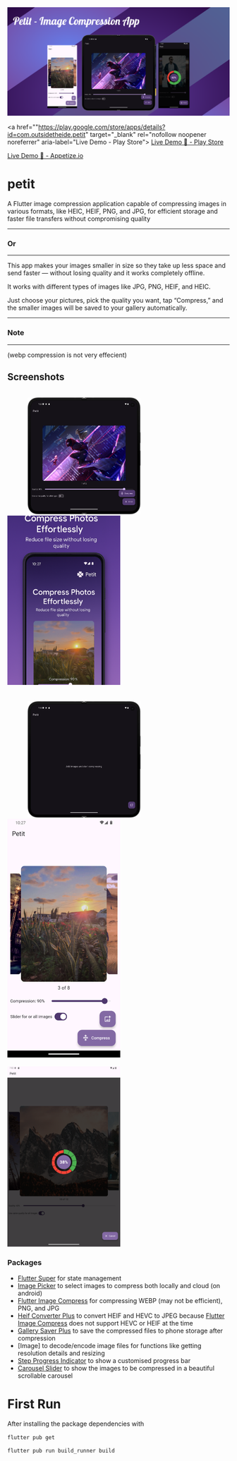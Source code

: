 <img src="assets/images/petit_feature_graphic.png" alt="Watchlist Image" width="1024" />


<a href=""https://play.google.com/store/apps/details?id=com.outsidetheide.petit" target="_blank" rel="nofollow noopener noreferrer"
aria-label="Live Demo - Play Store"> <u>Live Demo 🚀 - Play Store</u></a>

<a href="https://appetize.io/app/b_5q7h4bxybf3vgeckafpxufi7xe?device=pixel7&osVersion=15.0" target="_blank"
rel="nofollow noopener noreferrer" aria-label="Live Demo - Appetize.io"><u>Live Demo 🚀 - Appetize.io</u></a>

# petit

A Flutter image compression application capable of compressing images in various formats, like HEIC, HEIF, PNG, and JPG, for efficient storage and faster file transfers without compromising quality

--- 
### Or
---
This app makes your images smaller in size so they take up less space and send faster — without losing quality and it works completely offline.

It works with different types of images like JPG, PNG, HEIF, and HEIC.

Just choose your pictures, pick the quality you want, tap “Compress,” and the smaller images will be saved to your gallery automatically.

--- 
### Note
---
(webp compression is not very effecient)

## Screenshots
<br />
<div>
  &emsp;&emsp;&emsp;
  <img src="assets/images/7_inch_tab_app_dark_mode.png" alt="Light theme" width="256">
  &emsp;&emsp;&emsp;&emsp;
  <img src="assets/images/phone_listing_1.png" alt="Dark theme" width="256">  
</div>
<br />

<br />
<div>
  &emsp;&emsp;&emsp;
  <img src="assets/images/7_inch_tab_app_dark_mode_2.png" alt="Light theme" width="256">
  &emsp;&emsp;&emsp;&emsp;
  <img src="assets/images/phone_app_light_mode.png" alt="Dark theme" width="256">  
</div>
<br />

<img src="assets/images/10_inch_tab_app_light_mode.png" alt="Light theme" width="256">


### Packages
- [Flutter Super] for state management  
- [Image Picker] to select images to compress both locally and cloud (on android)
- [Flutter Image Compress] for compressing WEBP (may not be efficient), PNG, and JPG
- [Heif Converter Plus] to convert HEIF and HEVC to JPEG because [Flutter Image Compress] does not support HEVC or HEIF at the time
- [Gallery Saver Plus] to save the compressed files to phone storage after compression
- [Image] to decode/encode image files for functions like getting resolution details and resizing
- [Step Progress Indicator] to show a customised progress bar
- [Carousel Slider] to show the images to be compressed in a beautiful scrollable carousel

[Flutter Super]: https://pub.dev/documentation/flutter_super/latest/
[Image Picker]: https://pub.dev/packages/image_picker
[Flutter Image Compress]: https://pub.dev/packages/flutter_image_compress
[Heif Converter Plus]: https://pub.dev/packages/heif_converter_plus
[Gallery Saver Plus]: https://pub.dev/packages/gallery_saver_plus
[crashlytics]: https://pub.dev/packages/image
[Step Progress Indicator]: https://pub.dev/documentation/step_progress_indicator/latest/
[Carousel Slider]: https://pub.dev/packages/carousel_slider

# First Run

After installing the package dependencies with

```
flutter pub get
```

```
flutter pub run build_runner build
```

